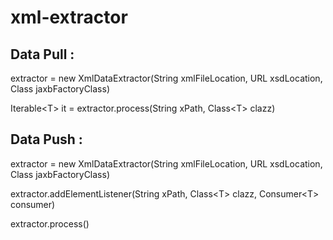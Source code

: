 # xml-extractor

## Data Pull :

extractor = new XmlDataExtractor(String xmlFileLocation, URL xsdLocation, Class jaxbFactoryClass)

Iterable\<T> it = extractor.process(String xPath, Class\<T> clazz)


## Data Push :

extractor = new XmlDataExtractor(String xmlFileLocation, URL xsdLocation, Class jaxbFactoryClass)

extractor.addElementListener(String xPath, Class\<T> clazz, Consumer\<T> consumer)
  
extractor.process()
